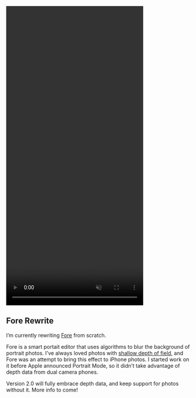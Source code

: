 <div class="iphone-x" >
  <video ref="autoplayVideo" width="370" height="806" onclick="this.play()" loop muted playsinline>
    <source src="https://s3.amazonaws.com/hal.codes/fore.mp4" type="video/mp4" />
  </video>
</div>
<!-- <img src="/images/videoFrame.png" alt="Quartz Objects" srcset="/images/videoFrame.png 1x, /images/videoFrame@2x.png 2x"> -->
<div class="post-text">

## Fore Rewrite

I’m currently rewriting [Fore](http://fore.photos) from scratch.

Fore is a smart portait editor that uses algorithms to blur the background of portrait photos. I’ve always loved photos with [shallow depth of field](https://en.wikipedia.org/wiki/Bokeh), and Fore was an attempt to bring this effect to iPhone photos. I started work on it before Apple announced Portrait Mode, so it didn’t take advantage of depth data from dual camera phones.

Version 2.0 will fully embrace depth data, and keep support for photos without it. More info to come!

<!-- Photos with no depth data are run through a custom [deep neural network](https://www.mathworks.com/help/vision/ug/semantic-segmentation-basics.html) that automatically finds the background of the photo.  -->

</div>